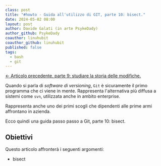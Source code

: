 ```yaml
---
class: post
title: "#howto - Guida all'utilizzo di GIT, parte 10: bisect."
date: 2024-05-02 08:00
layout: post
author: Davide Galati (in arte PsykeDady)
author_github: PsykeDady
coauthor: linuhubit
coauthor_github: linuhubit
published: false
tags:
  - bash
  - git
---
```


[&larr; Articolo precedente, parte 9: studiare la storia delle modifiche.](https://linuxhub.it/articles/howto-git-pt9/)  

Quando si parla di *software di versioning*, `Git` è sicuramente il primo programma che ci viene in mente. Rappresenta l'alternativa più diffusa a sistemi come `svn`, utilizzata anche in ambito enterprise.

Rappresenta anche uno dei primi scogli che dipendenti alle prime armi affrontano in azienda.

Ecco quindi una guida passo passo a Git, parte 10: bisect.

## Obiettivi

Questo articolo affronterà i seguenti argomenti:

- bisect
